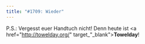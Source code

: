 ```yaml
---
title: "#1709: Wieder"
---
```


P.S.:
Vergesst euer Handtuch nicht! Denn heute ist <a href="http://towelday.org/" target_"_blank"><strong>Towelday</strong></a>!
